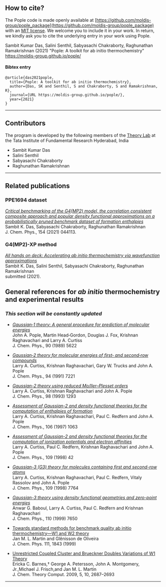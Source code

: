 ## How to cite?

The Pople code is made openly available at [https://github.com/moldis-group/pople_package](https://github.com/moldis-group/pople_package) with an [MIT license](https://github.com/moldis-group/pople_package/blob/main/LICENSE). We welcome you to include it in your work. In return, we kindly ask you to cite the underlying entry in your work using Pople.

Sambit Kumar Das, Salini Senthil, Sabyasachi Chakraborty, Raghunathan Ramakrishnan (2021) "Pople: A toolkit for ab initio thermochemistry" https://moldis-group.github.io/pople/

#### Bibtex entry
```
@article{das2021pople,
  title={Pople: A toolkit for ab initio thermochemistry},
  author={Das, SK and Senthil, S and Chakraborty, S and Ramakrishnan, R},
  journal={URL https://moldis-group.github.io/pople/},
  year={2021}
}
```

* * *

## Contributors
The program is developed by the following members of the [Theory Lab](https://www.tifrh.res.in/~ramakrishnan/) at the Tata Institute of Fundamental Research Hyderabad, India

* Sambit Kumar Das 
* Salini Senthil
* Sabyasachi Chakraborty 
* Raghunathan Ramakrishnan

* * *

## Related publications

### PPE1694 dataset

[_Critical benchmarking of the G4(MP2) model, the correlation consistent composite approach and popular density functional approximations on a probabilistically pruned benchmark dataset of formation enthalpies_](https://doi.org/10.1063/5.0032713)   
Sambit K. Das, Sabyasachi Chakraborty, Raghunathan Ramakrishnan    
J. Chem. Phys., 154 (2021) 044113.

### G4(MP2)-XP method

[_All hands on deck: Accelerating ab initio thermochemistry via wavefunction approximations_](https://doi.org/10.26434/chemrxiv.14524890.v1)     
Sambit K. Das, Salini Senthil, Sabyasachi Chakraborty, Raghunathan Ramakrishnan     
submitted (2021).

## General references for _ab initio_ thermochemistry and experimental results 

### _This section will be constantly updated_

* [_Gaussian‐1 theory: A general procedure for prediction of molecular energies_](https://doi.org/10.1063/1.456415)    
John A. Pople, Martin Head‐Gordon, Douglas J. Fox, Krishnan Raghavachari and Larry A. Curtiss          
J. Chem. Phys., 90 (1989) 5622

* [_Gaussian‐2 theory for molecular energies of first‐ and second‐row compounds_](https://doi.org/10.1063/1.460205)     
Larry A. Curtiss, Krishnan Raghavachari, Gary W. Trucks and John A. Pople       
J. Chem. Phys., 94 (1991) 7221

* [_Gaussian-2 theory using reduced Mo/ller–Plesset orders_](https://doi.org/10.1063/1.464297)     
Larry A. Curtiss, Krishnan Raghavachari and John A. Pople       
J. Chem. Phys., 98 (1993) 1293

* [_Assessment of Gaussian-2 and density functional theories for the computation of enthalpies of formation_](https://doi.org/10.1063/1.473182)     
Larry A. Curtiss, Krishnan Raghavachari, Paul C. Redfern and John A. Pople       
J. Chem. Phys., 106 (1997) 1063

* [_Assessment of Gaussian-2 and density functional theories for the computation of ionization potentials and electron affinities_](https://doi.org/10.1063/1.476538)     
Larry A. Curtiss, Paul C. Redfern, Krishnan Raghavachari and John A. Pople       
J. Chem. Phys., 109 (1998) 42

* [_Gaussian-3 (G3) theory for molecules containing first and second-row atoms_](https://doi.org/10.1063/1.477422)      
Larry A. Curtiss, Krishnan Raghavachari, Paul C. Redfern, Vitaly Rassolov and John A. Pople      
J. Chem. Phys., 109 (1998) 7764

* [_Gaussian-3 theory using density functional geometries and zero-point energies_](https://doi.org/10.1063/1.478676)     
Anwar G. Baboul, Larry A. Curtiss, Paul C. Redfern and Krishnan Raghavachari      
J. Chem. Phys., 110 (1999) 7650

* [Towards standard methods for benchmark quality ab initio thermochemistry—W1 and W2 theory](https://doi.org/10.1063/1.479454)           
Jan M. L. Martin and Glênisson de Oliveira             
J. Chem. Phys. 111, 1843 (1999)

* [Unrestricted Coupled Cluster and Brueckner Doubles Variations of W1 Theory](https://doi.org/10.1021/ct900260g)          
Ericka C. Barnes,† George A. Petersson, John A. Montgomery, Jr.,Michael J. Frisch,and Jan M. L. Martin          
J. Chem. Theory Comput. 2009, 5, 10, 2687–2693

* * *
